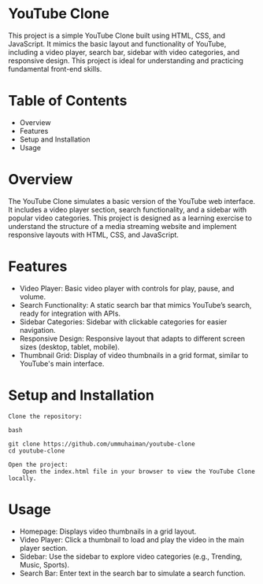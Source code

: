 # YouTube Clone

This project is a simple YouTube Clone built using HTML, CSS, and JavaScript. It mimics the basic layout and functionality of YouTube, including a video player, search bar, sidebar with video categories, and responsive design. This project is ideal for understanding and practicing fundamental front-end skills.

# Table of Contents

- Overview
- Features
- Setup and Installation
- Usage
    

# Overview

The YouTube Clone simulates a basic version of the YouTube web interface. It includes a video player section, search functionality, and a sidebar with popular video categories. This project is designed as a learning exercise to understand the structure of a media streaming website and implement responsive layouts with HTML, CSS, and JavaScript.

# Features

- Video Player: Basic video player with controls for play, pause, and volume.
- Search Functionality: A static search bar that mimics YouTube’s search, ready for integration with APIs.
- Sidebar Categories: Sidebar with clickable categories for easier navigation.
- Responsive Design: Responsive layout that adapts to different screen sizes (desktop, tablet, mobile).
- Thumbnail Grid: Display of video thumbnails in a grid format, similar to YouTube's main interface.

# Setup and Installation

    Clone the repository:

    bash

    git clone https://github.com/ummuhaiman/youtube-clone
    cd youtube-clone

    Open the project:
        Open the index.html file in your browser to view the YouTube Clone locally.

# Usage

- Homepage: Displays video thumbnails in a grid layout.
- Video Player: Click a thumbnail to load and play the video in the main player section.
- Sidebar: Use the sidebar to explore video categories (e.g., Trending, Music, Sports).
- Search Bar: Enter text in the search bar to simulate a search function.
